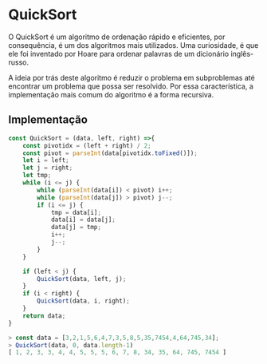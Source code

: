 # QuickSort

O QuickSort é um algoritmo de ordenação rápido e eficientes, por consequência, é um dos algoritmos mais utilizados. Uma curiosidade, é que ele foi inventado por Hoare para ordenar palavras de um dicionário inglês-russo.

A ideia por trás deste algoritmo é reduzir o problema em subproblemas até encontrar um problema que possa ser resolvido. Por essa característica, a implementação mais comum do algoritmo é a forma recursiva.

## Implementação

```Javascript
const QuickSort = (data, left, right) =>{
    const pivotidx = (left + right) / 2; 
    const pivot = parseInt(data[pivotidx.toFixed()]);  
    let i = left;
    let j = right;
    let tmp;
    while (i <= j) {
        while (parseInt(data[i]) < pivot) i++;
        while (parseInt(data[j]) > pivot) j--;
        if (i <= j) {
            tmp = data[i];
            data[i] = data[j];
            data[j] = tmp;
            i++;
            j--;
        }
    }

    if (left < j) { 
        QuickSort(data, left, j); 
    }
    if (i < right) {
        QuickSort(data, i, right); 
    }
    return data;
}
```

```Javascript
> const data = [3,2,1,5,6,4,7,3,5,8,5,35,7454,4,64,745,34];
> QuickSort(data, 0, data.length-1)
[ 1, 2, 3, 3, 4, 4, 5, 5, 5, 6, 7, 8, 34, 35, 64, 745, 7454 ]
```



